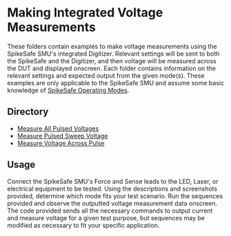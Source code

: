 # Making Integrated Voltage Measurements

These folders contain examples to make voltage measurements using the SpikeSafe SMU's integrated Digitizer. Relevant settings will be sent to both the SpikeSafe and the Digitizer, and then voltage will be measured across the DUT and displayed onscreen. Each folder contains information on the relevant settings and expected output from the given mode(s). These examples are only applicable to the SpikeSafe SMU and assume some basic knowledge of [SpikeSafe Operating Modes](../run_spikesafe_operating_modes).

## Directory
- [Measure All Pulsed Voltages](measure_all_pulsed_voltages)
- [Measure Pulsed Sweep Voltage](measure_pulsed_sweep_voltage)
- [Measure Voltage Across Pulse](measure_voltage_across_pulse)

## Usage

Connect the SpikeSafe SMU's Force and Sense leads to the LED, Laser, or electrical equipment to be tested. Using the descriptions and screenshots provided, determine which mode fits your test scenario. Run the sequences provided and observe the outputted voltage measurement data onscreen. The code provided sends all the necessary commands to output current and measure voltage for a given test purpose, but sequences may be modified as necessary to fit your specific application.
